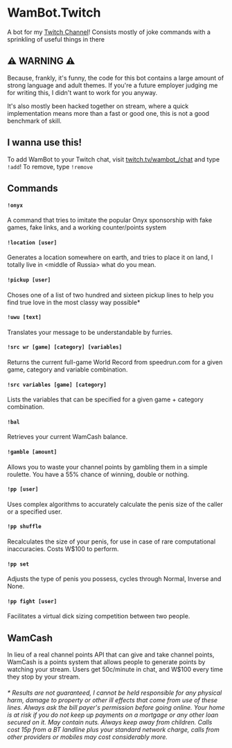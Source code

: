 # WamBot.Twitch
A bot for my [Twitch Channel](https://twitch.tv/wamwoowam)! Consists mostly of joke commands with a sprinkling of useful things in there

## ⚠ WARNING ⚠
Because, frankly, it's funny, the code for this bot contains a large amount of strong language and adult themes. If you're a future employer judging me for writing this, I didn't want to work for you anyway.

It's also mostly been hacked together on stream, where a quick implementation means more than a fast or good one, this is not a good benchmark of skill.

## I wanna use this!
To add WamBot to your Twitch chat, visit [twitch.tv/wambot_/chat](https://www.twitch.tv/wambot_/chat) and type `!add`! To remove, type `!remove`

## Commands
#### `!onyx`
A command that tries to imitate the popular Onyx sponsorship with fake games, fake links, and a working counter/points system

#### `!location [user]`
Generates a location somewhere on earth, and tries to place it on land, I totally live in \<middle of Russia> what do you mean.

#### `!pickup [user]`
Choses one of a list of two hundred and sixteen pickup lines to help you find true love in the most classy way possible\*

#### `!uwu [text]`
Translates your message to be understandable by furries.

#### `!src wr [game] [category] [variables]`
Returns the current full-game World Record from speedrun.com for a given game, category and variable combination.

#### `!src variables [game] [category]`
Lists the variables that can be specified for a given game + category combination.

#### `!bal`
Retrieves your current WamCash balance. 

#### `!gamble [amount]`
Allows you to waste your channel points by gambling them in a simple roulette. You have a 55% chance of winning, double or nothing.

#### `!pp [user]` 
Uses complex algorithms to accurately calculate the penis size of the caller or a specified user.

#### `!pp shuffle`
Recalculates the size of your penis, for use in case of rare computational inaccuracies. Costs W$100 to perform.

#### `!pp set`
Adjusts the type of penis you possess, cycles through Normal, Inverse and None.

#### `!pp fight [user]`
Facilitates a virtual dick sizing competition between two people.

## WamCash
In lieu of a real channel points API that can give and take channel points, WamCash is a points system that allows people to generate points by watching your stream. Users get 50c/minute in chat, and W$100 every time they stop by your stream.

###### \* Results are not guaranteed, I cannot be held responsible for any physical harm, damage to property or other ill effects that come from use of these lines. Always ask the bill payer's permission before going online. Your home is at risk if you do not keep up payments on a mortgage or any other loan secured on it. May contain nuts. Always keep away from children. Calls cost 15p from a BT landline plus your standard network charge, calls from other providers or mobiles may cost considerably more.
